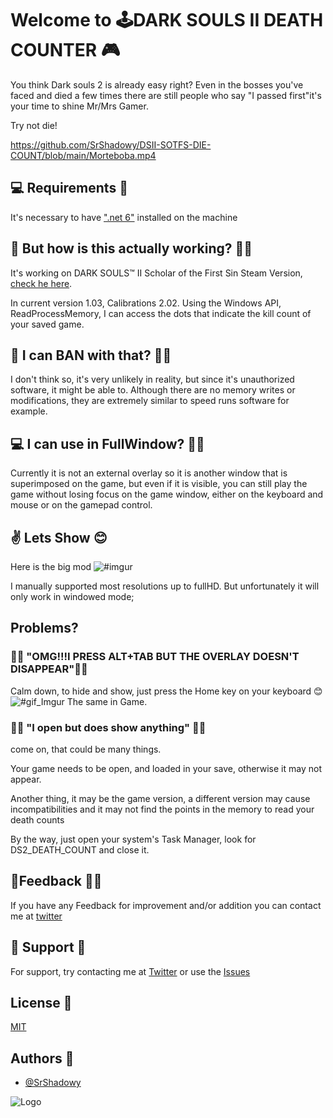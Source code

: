
# Welcome to  🕹️**DARK SOULS II DEATH COUNTER** 🎮

You think Dark souls 2 is already easy right? Even in the bosses you've faced and died a few times there are still people who say "I passed first"it's your time to shine Mr/Mrs Gamer.

Try not die!

https://github.com/SrShadowy/DSII-SOTFS-DIE-COUNT/blob/main/Morteboba.mp4

## 💻 Requirements 📝
It's necessary to have [".net 6"](https://dotnet.microsoft.com/en-us/download/dotnet/6.0) installed on the machine

## 📝 But how is this actually working? 🤔🤔

It's working on DARK SOULS™ II Scholar of the First Sin Steam Version, [check he here](https://store.steampowered.com/agecheck/app/335300/).

In current version 1.03, Calibrations 2.02.
Using the Windows API, ReadProcessMemory, I can access the dots that indicate the kill count of your saved game.



## 🚫 I can BAN with that? 🤔🤔

I don't think so, it's very unlikely in reality, but since it's unauthorized software, it might be able to.
Although there are no memory writes or modifications, they are extremely similar to speed runs software for example.

## 💻 I can use in FullWindow? 🤔🤔

Currently it is not an external overlay so it is another window that is superimposed on the game, but even if it is visible, you can still play the game without losing focus on the game window, either on the keyboard and mouse or on the gamepad control.
## ✌️ Lets Show 😊

Here is the big mod 
![#imgur](https://i.imgur.com/fPQZPBC.png)

I manually supported most resolutions up to fullHD.
But unfortunately it will only work in windowed mode;


## Problems?


### 🤷‍♂️ "OMG!!!I PRESS ALT+TAB BUT THE OVERLAY DOESN'T DISAPPEAR"🤦‍♀️

Calm down, to hide and show,  just press the Home key on your keyboard 😊
![#gif_Imgur](https://i.imgur.com/bPUnzv4.gif)
The same in Game.


### 🤦‍♂️ "I open but does show anything" 🤷‍♀️

come on, that could be many things.

Your game needs to be open, and loaded in your save, otherwise it may not appear.

Another thing, it may be the game version, a different version may cause incompatibilities and it may not find the points in the memory to read your death counts

By the way, just open your system's Task Manager, look for DS2_DEATH_COUNT and close it.
## 🙋Feedback 🙋‍♀️ 

If you have any Feedback for improvement and/or addition you can contact me at [twitter](https://twitter.com/SrShadowy)


## 👋 Support 🤳

For support, try contacting me at [Twitter](https://twitter.com/SrShadowy) or use the [Issues](https://github.com/SrShadowy/pyLogin/issues)


## License 📃

[MIT](https://choosealicense.com/licenses/mit/)


## Authors 🤝

- [@SrShadowy](https://github.com/SrShadowy)

![Logo](https://i.imgur.com/NUUNkon.png)
